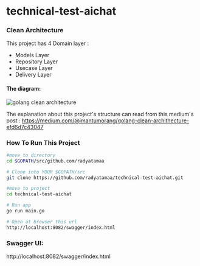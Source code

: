 # technical-test-aichat


### Clean Architecture
This project has  4 Domain layer :

 * Models Layer
 * Repository Layer
 * Usecase Layer  
 * Delivery Layer

#### The diagram:

![golang clean architecture](https://github.com/bxcodec/go-clean-arch/raw/master/clean-arch.png)

The explanation about this project's structure  can read from this medium's post : https://medium.com/@imantumorang/golang-clean-archithecture-efd6d7c43047

### How To Run This Project

```bash
#move to directory
cd $GOPATH/src/github.com/radyatamaa

# Clone into YOUR $GOPATH/src
git clone https://github.com/radyatamaa/technical-test-aichat.git

#move to project
cd technical-test-aichat

# Run app 
go run main.go

# Open at browser this url
http://localhost:8082/swagger/index.html
```


### Swagger UI:

http://localhost:8082/swagger/index.html
